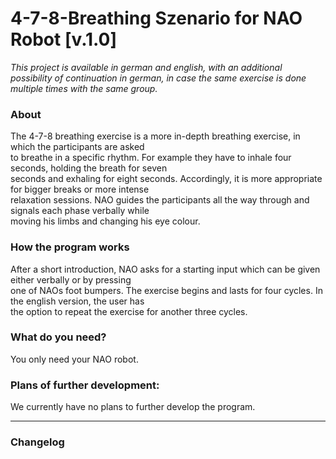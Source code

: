 # 4-7-8-Breathing Szenario for NAO Robot [v.1.0]
*This project is available in german and english, with an additional possibility of continuation in german, in case the same exercise is done multiple times with the same group.*<br>

### About

The 4-7-8 breathing exercise is a more in-depth breathing exercise, in which the participants are asked <br>
to breathe in a specific rhythm. For example they have to inhale four seconds, holding the breath for seven <br>
seconds and exhaling for eight seconds. Accordingly, it is more appropriate for bigger breaks or more intense <br>
relaxation sessions. NAO guides the participants all the way through and signals each phase verbally while <br>
moving his limbs and changing his eye colour.

### How the program works

After a short introduction, NAO asks for a starting input which can be given either verbally or by pressing <br>
one of NAOs foot bumpers. The exercise begins and lasts for four cycles. In the english version, the user has <br>
the option to repeat the exercise for another three cycles.

### What do you need?

You only need your NAO robot.

### Plans of further development:

We currently have no plans to further develop the program.

---

### Changelog
